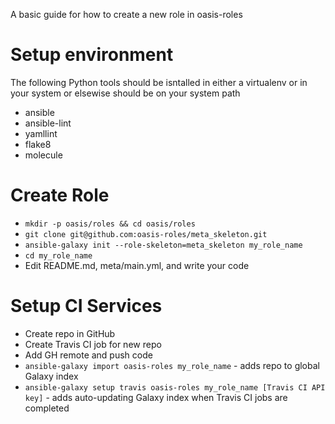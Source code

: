 A basic guide for how to create a new role in oasis-roles

Setup environment
=================

The following Python tools should be isntalled in either a virtualenv or in your system or elsewise
should be on your system path

* ansible
* ansible-lint
* yamllint
* flake8
* molecule

Create Role
===========

* `mkdir -p oasis/roles && cd oasis/roles`
* `git clone git@github.com:oasis-roles/meta_skeleton.git`
* `ansible-galaxy init --role-skeleton=meta_skeleton my_role_name`
* `cd my_role_name`
* Edit README.md, meta/main.yml, and write your code

Setup CI Services
=================

* Create repo in GitHub
* Create Travis CI job for new repo
* Add GH remote and push code
* `ansible-galaxy import oasis-roles my_role_name` - adds repo to global Galaxy index
* `ansible-galaxy setup travis oasis-roles my_role_name [Travis CI API key]` - adds auto-updating Galaxy index
  when Travis CI jobs are completed
